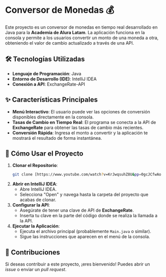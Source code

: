 # Conversor de Monedas 💰

Este proyecto es un conversor de monedas en tiempo real desarrollado en Java para la **Academia de Alura Latam**. La aplicación funciona en la consola y permite a los usuarios convertir un monto de una moneda a otra, obteniendo el valor de cambio actualizado a través de una API.

## 🛠️ Tecnologías Utilizadas

* **Lenguaje de Programación**: Java
* **Entorno de Desarrollo (IDE)**: IntelliJ IDEA
* **Conexión a API**: ExchangeRate-API

## ✨ Características Principales

* **Menú Interactivo**: El usuario puede ver las opciones de conversión disponibles directamente en la consola.
* **Tasas de Cambio en Tiempo Real**: El programa se conecta a la API de **ExchangeRate** para obtener las tasas de cambio más recientes.
* **Conversión Rápida**: Ingresa el monto a convertir y la aplicación te mostrará el resultado de forma instantánea.

## 🚀 Cómo Usar el Proyecto

1.  **Clonar el Repositorio**:
    ```bash
    git clone [https://www.youtube.com/watch?v=KrJwqsuhZ8U&pp=0gcJCfwAo7VqN5tD](https://www.youtube.com/watch?v=KrJwqsuhZ8U&pp=0gcJCfwAo7VqN5tD)
    ```
2.  **Abrir en IntelliJ IDEA**:
    * Abre IntelliJ IDEA.
    * Selecciona "Open" y navega hasta la carpeta del proyecto que acabas de clonar.
3.  **Configurar la API**:
    * Asegúrate de tener una clave de API de **ExchangeRate**.
    * Inserta tu clave en la parte del código donde se realiza la llamada a la API.
4.  **Ejecutar la Aplicación**:
    * Ejecuta el archivo principal (probablemente `Main.java` o similar).
    * Sigue las instrucciones que aparecen en el menú de la consola.

## 🤝 Contribuciones

Si deseas contribuir a este proyecto, ¡eres bienvenido! Puedes abrir un *issue* o enviar un *pull request*.

